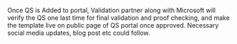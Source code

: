 <p>Once QS  is Added to portal, Validation partner along with Microsoft will verify the QS  one last time for final validation and proof checking, and make the template live  on public page of QS portal once approved. Necessary social media updates, blog  post etc could follow.</p>

